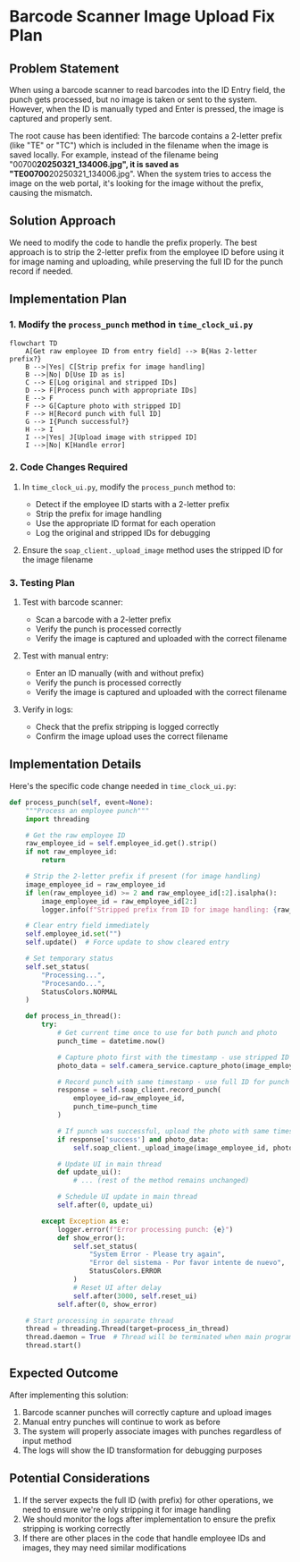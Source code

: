 # Barcode Scanner Image Upload Fix Plan

## Problem Statement

When using a barcode scanner to read barcodes into the ID Entry field, the punch gets processed, but no image is taken or sent to the system. However, when the ID is manually typed and Enter is pressed, the image is captured and properly sent.

The root cause has been identified: The barcode contains a 2-letter prefix (like "TE" or "TC") which is included in the filename when the image is saved locally. For example, instead of the filename being "00700**20250321_134006.jpg", it is saved as "TE00700**20250321_134006.jpg". When the system tries to access the image on the web portal, it's looking for the image without the prefix, causing the mismatch.

## Solution Approach

We need to modify the code to handle the prefix properly. The best approach is to strip the 2-letter prefix from the employee ID before using it for image naming and uploading, while preserving the full ID for the punch record if needed.

## Implementation Plan

### 1. Modify the `process_punch` method in `time_clock_ui.py`

```mermaid
flowchart TD
    A[Get raw employee ID from entry field] --> B{Has 2-letter prefix?}
    B -->|Yes| C[Strip prefix for image handling]
    B -->|No| D[Use ID as is]
    C --> E[Log original and stripped IDs]
    D --> F[Process punch with appropriate IDs]
    E --> F
    F --> G[Capture photo with stripped ID]
    F --> H[Record punch with full ID]
    G --> I{Punch successful?}
    H --> I
    I -->|Yes| J[Upload image with stripped ID]
    I -->|No| K[Handle error]
```

### 2. Code Changes Required

1. In `time_clock_ui.py`, modify the `process_punch` method to:

   - Detect if the employee ID starts with a 2-letter prefix
   - Strip the prefix for image handling
   - Use the appropriate ID format for each operation
   - Log the original and stripped IDs for debugging

2. Ensure the `soap_client._upload_image` method uses the stripped ID for the image filename

### 3. Testing Plan

1. Test with barcode scanner:

   - Scan a barcode with a 2-letter prefix
   - Verify the punch is processed correctly
   - Verify the image is captured and uploaded with the correct filename

2. Test with manual entry:

   - Enter an ID manually (with and without prefix)
   - Verify the punch is processed correctly
   - Verify the image is captured and uploaded with the correct filename

3. Verify in logs:
   - Check that the prefix stripping is logged correctly
   - Confirm the image upload uses the correct filename

## Implementation Details

Here's the specific code change needed in `time_clock_ui.py`:

```python
def process_punch(self, event=None):
    """Process an employee punch"""
    import threading

    # Get the raw employee ID
    raw_employee_id = self.employee_id.get().strip()
    if not raw_employee_id:
        return

    # Strip the 2-letter prefix if present (for image handling)
    image_employee_id = raw_employee_id
    if len(raw_employee_id) >= 2 and raw_employee_id[:2].isalpha():
        image_employee_id = raw_employee_id[2:]
        logger.info(f"Stripped prefix from ID for image handling: {raw_employee_id} -> {image_employee_id}")

    # Clear entry field immediately
    self.employee_id.set("")
    self.update()  # Force update to show cleared entry

    # Set temporary status
    self.set_status(
        "Processing...",
        "Procesando...",
        StatusColors.NORMAL
    )

    def process_in_thread():
        try:
            # Get current time once to use for both punch and photo
            punch_time = datetime.now()

            # Capture photo first with the timestamp - use stripped ID for image
            photo_data = self.camera_service.capture_photo(image_employee_id, punch_time)

            # Record punch with same timestamp - use full ID for punch
            response = self.soap_client.record_punch(
                employee_id=raw_employee_id,
                punch_time=punch_time
            )

            # If punch was successful, upload the photo with same timestamp - use stripped ID for image
            if response['success'] and photo_data:
                self.soap_client._upload_image(image_employee_id, photo_data, punch_time)

            # Update UI in main thread
            def update_ui():
                # ... (rest of the method remains unchanged)

            # Schedule UI update in main thread
            self.after(0, update_ui)

        except Exception as e:
            logger.error(f"Error processing punch: {e}")
            def show_error():
                self.set_status(
                    "System Error - Please try again",
                    "Error del sistema - Por favor intente de nuevo",
                    StatusColors.ERROR
                )
                # Reset UI after delay
                self.after(3000, self.reset_ui)
            self.after(0, show_error)

    # Start processing in separate thread
    thread = threading.Thread(target=process_in_thread)
    thread.daemon = True  # Thread will be terminated when main program exits
    thread.start()
```

## Expected Outcome

After implementing this solution:

1. Barcode scanner punches will correctly capture and upload images
2. Manual entry punches will continue to work as before
3. The system will properly associate images with punches regardless of input method
4. The logs will show the ID transformation for debugging purposes

## Potential Considerations

1. If the server expects the full ID (with prefix) for other operations, we need to ensure we're only stripping it for image handling
2. We should monitor the logs after implementation to ensure the prefix stripping is working correctly
3. If there are other places in the code that handle employee IDs and images, they may need similar modifications
